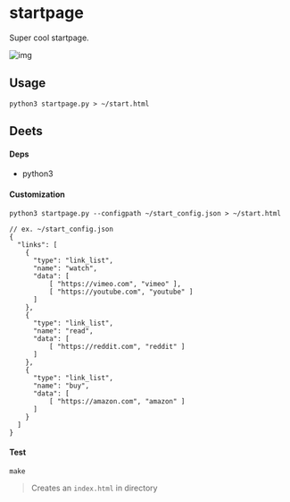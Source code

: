 # startpage

Super cool startpage.

![img](http://i.imgur.com/Etst3YH.jpg)

## Usage

```
python3 startpage.py > ~/start.html
```

## Deets

#### Deps

- python3

#### Customization

```
python3 startpage.py --configpath ~/start_config.json > ~/start.html

// ex. ~/start_config.json
{
  "links": [
    {
      "type": "link_list",
      "name": "watch",
      "data": [
          [ "https://vimeo.com", "vimeo" ],
          [ "https://youtube.com", "youtube" ]
      ]
    },
    {
      "type": "link_list",
      "name": "read",
      "data": [
          [ "https://reddit.com", "reddit" ]
      ]
    },
    {
      "type": "link_list",
      "name": "buy",
      "data": [
          [ "https://amazon.com", "amazon" ]
      ]
    }
  ]
}
```

#### Test

```
make
```

> Creates an `index.html` in directory
